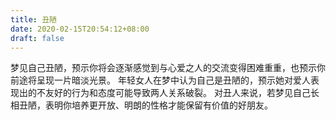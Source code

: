 ```yaml
---
title: 丑陋
date: 2020-02-15T20:54:12+08:00
draft: false
---
```


梦见自己丑陋，预示你将会逐渐感觉到与心爱之人的交流变得困难重重，也预示你前途将呈现一片暗淡光景。
年轻女人在梦中认为自己是丑陋的，预示她对爱人表现出的不友好的行为和态度可能导致两人关系破裂。
对丑人来说，若梦见自己长相丑陋，表明你培养更开放、明朗的性格才能保留有价值的好朋友。
